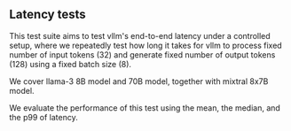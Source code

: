 
## Latency tests

This test suite aims to test vllm's end-to-end latency under a controlled setup, where we repeatedly test how long it takes for vllm to process fixed number of input tokens (32) and generate fixed number of output tokens (128) using a fixed batch size (8).

We cover llama-3 8B model and 70B model, together with mixtral 8x7B model.

We evaluate the performance of this test using the mean, the median, and the p99 of latency.

